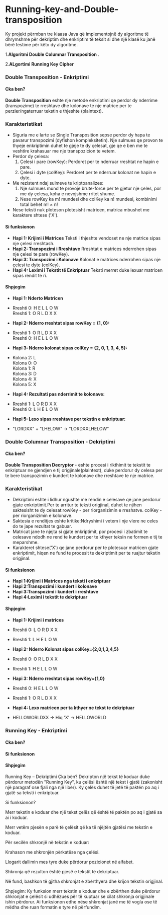 # Running-key-and-Double-transposition

Ky projekt përmban tre klaasa Java që implementojnë dy algoritme të dhrymshme për dekriptim dhe enkriptim të teksit si dhe një klasë ku janë bërë testime për këto dy algoritme.

1.**Algoritmi Double Columnar Transposition** .

2.**ALgortimi Running Key Cipher** 

### Double Transposition - Enkriptimi

#### Cka ben?

**Double Transposition**  eshte nje metode enkriptimi qe perdor dy nderrime (transpozime) te rreshtave dhe kolonave te nje matrice per te perzier/ngaterruar tekstin e thjeshte (plaintext).

### Karakteristikat

- Siguria me e larte se Single Transposition sepse perdor dy hapa te pavarur transpozimi (dyfishon kompleksitetin). Nje sulmues qe provon te thyeje enkriptimin duhet te gjeje te dy çelesat, gje qe e ben me te veshtire krahasuar me nje transpozicion te vetem.
- Perdor dy çelesa:
  1. Çelesi i pare (rowKey): Perdoret per te nderruar rreshtat ne hapin e pare.
  2. Çelesi i dyte (colKey): Perdoret per te nderruar kolonat ne hapin e dyte.
- Me rezistent ndaj sulmeve te kriptoanalizes:
  1. Nje sulmues mund te provoje brute-force per te gjetur nje çeles, por me dy çelesa, koha e nevojshme rritet shume.
  2. Nese rowKey ka m! mundesi dhe colKey ka n! mundesi, kombinimi total behet m! × n!
- Nese teksti nuk ploteson plotesisht matricen, matrica mbushet me karaktere shtese ('X').


#### Si funksionon

   - **Hapi 1: Krijimi i Matrices** Teksti i thjeshte vendoset ne nje matrice sipas nje çelesi rreshtash.    
   - **Hapi 2: Transpozimi i Rreshtave** Rreshtat e matrices nderrohen sipas nje çelesi te pare (rowKey). 
   - **Hapi 3: Transpozimi i Kolonave** Kolonat e matrices nderrohen sipas nje çelesi te dyte (colKey).  
   - **Hapi 4: Leximi i Tekstit të Enkriptuar** Teksti merret duke lexuar matricen sipas rendit te ri.


#### Shpjegim

 - **Hapi 1: Nderto Matricen**
 - Rreshti 0: H E L L O W  
  Rreshti 1: O R L D X X  

 - **Hapi 2: Nderro rreshtat sipas rowKey = {1, 0}:**
 - Rreshti 1: O R L D X X  
 Rreshti 0: H E L L O W  

 - **Hapi 3: Nderro kolonat sipas colKey = {2, 0, 1, 3, 4, 5}:**
 - Kolona 2: L  
 Kolona 0: O  
 Kolona 1: R  
 Kolona 3: D  
 Kolona 4: X  
 Kolona 5: X  

- **Hapi 4: Rezultati pas nderrimit te kolonave:** 
- Rreshti 1: L O R D X X  
 Rreshti 0: L H E L O W  

- **Hapi 5: Lexo sipas rreshtave per tekstin e enkriptuar:**
- "LORDXX" + "LHELOW" → "LORDXXLHELOW"

### Double Columnar Transposition - Dekriptimi

#### Cka ben?

**Double Transposition Decryptor** - eshte procesi i rikthimit te tekstit te enkriptuar ne gjendjen e tij origjinale(plaintext), duke perdorur dy celesa per te bere transpozimin e kundert te kolonave dhe rreshtave te nje matrice.

### Karakteristikat
- Dekriptimi eshte i lidhur ngushte me rendin e celesave qe jane perdorur gjate enkriptimit.Per te arritur te teksti origjinal, duhet te njihen 
 saktesisht te dy celesat:rowKey - per riorganizimin e rreshatve.
                          colKey - per riorganizimin e kolonave.
- Saktesia e renditjes eshte kritike:Ndryshimi i vetem i nje vlere ne celes do te jape rezultat te gabuar.
- Matricat jane te njejta si gjate enkriptimit, por procesi i zbatimit te celesave ndodh ne rend te kundert per te kthyer teksin ne formen e tij te 
 meparshme.
- Karakteret shtese('X') qe jane perdorur per te plotesuar matricen gjate enkriptimit, hiqen ne fund te procesit te dekriptimit per te ruajtur 
 tekstin origjinal.

#### Si funksionon

  - **Hapi 1:Krijimi i Matrices nga teksti i enkriptuar**
  - **Hapi 2:Transpozimi i kundert i kolonave**
  - **Hapi 3:Transpozimi i kundert i rreshtave**
  - **Hapi 4:Leximi i tekstit te dekriptuar**
    
#### Shpjegim

  - **Hapi 1: Krijimi i matrices**
  -  Rreshti 0: L O R D X X
   - Rreshti 1: L H E L O W


  - **Hapi 2: Nderro Kolonat sipas colKey={2,0,1,3,4,5}**
   - Rreshti 0: O R L D X X
   - Rreshti 1: H E L L O W


  - **Hapi 3: Nderro rreshtat sipas rowKey={1,0}**
  -  Rreshti 0: H E L L O W
  -  Rreshti 1: O R L D X X


  - **Hapi 4: Lexo matricen per ta kthyer ne tekst te dekriptuar**
   - HELLOWORLDXX -> Hiq 'X' -> HELLOWORLD


### Running Key - Enkriptimi

#### Cka ben?

#### Si funksionon

#### Shpjegim

Running Key – Dekriptimi
Çka bën?
Dekripton një tekst të koduar duke përdorur metodën "Running Key", ku çelësi është një tekst i gjatë (zakonisht një paragraf ose fjali nga një libër). Ky çelës duhet të jetë të paktën po aq i gjatë sa teksti i enkriptuar.

Si funksionon?

Merr tekstin e koduar dhe një tekst çelës që është të paktën po aq i gjatë sa ai i koduar.

Merr vetëm pjesën e parë të çelësit që ka të njëjtën gjatësi me tekstin e koduar.

Për secilën shkronjë në tekstin e koduar:

Krahason me shkronjën përkatëse nga çelësi.

Llogarit dallimin mes tyre duke përdorur pozicionet në alfabet.

Shkronja që rezulton është pjesë e tekstit të dekriptuar.

Në fund, bashkon të gjitha shkronjat e zbërthyera dhe krijon tekstin origjinal.

Shpjegim:
Ky funksion merr tekstin e koduar dhe e zbërthen duke përdorur shkronjat e çelësit si udhëzues për të kuptuar se cilat shkronja origjinale ishin përdorur.
Ai funksionon edhe nëse shkronjat janë me të vogla ose të mëdha dhe ruan formatin e tyre në përfundim.




